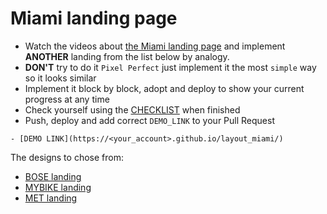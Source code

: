 # Miami landing page
- Watch the videos about [the Miami landing page](https://www.figma.com/file/nHz8bflIwJaWP3P99vKTH5/miami_home_new?node-id=16033%3A3)
and implement **ANOTHER** landing from the list below by analogy.
- **DON'T** try to do it `Pixel Perfect` just implement it the most `simple` way so it looks similar
- Implement it block by block, adopt and deploy to show your current progress at any time
- Check yourself using the [CHECKLIST](https://github.com/mate-academy/layout_miami/blob/master/checklist.md) when finished
- Push, deploy and add correct `DEMO_LINK` to your Pull Request
```
- [DEMO LINK](https://<your_account>.github.io/layout_miami/) 
```

The designs to chose from:
- [BOSE landing](https://www.figma.com/file/OMjQNb3hg1LKMV4OwyQ3Ao/BOSE?node-id=0%3A1)
- [MYBIKE landing](https://www.figma.com/file/Ic3SlZjkATYaS7uTifZAIk/BIKE?node-id=0%3A1)
- [MET landing](https://www.figma.com/file/lSR1m42L9YwzQwzzxKwHpw/THE-MET?node-id=0%3A1)  
